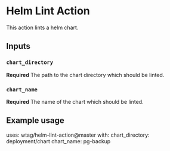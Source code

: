 # Helm Lint Action

This action lints a helm chart.

## Inputs

### `chart_directory`

**Required** The path to the chart directory which should be linted.

### `chart_name`

**Required** The name of the chart which should be linted.


## Example usage

uses: wtag/helm-lint-action@master
with:
  chart_directory: deployment/chart
  chart_name: pg-backup

